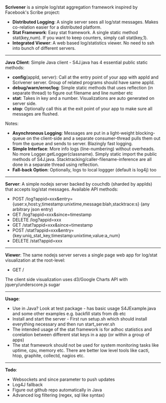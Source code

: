 **Scrivener** is a simple log/stat aggregation framework inspired by Facebook's Scribe project:

- **Distributed Logging**: A single server sees all log/stat messages. Makes co-relation easier for a distributed platform.
- **Stat Framework**: Easy stat framework. A single static method stat(key,num). If you want to keep counters, simply call stat(key,1).
- **Integrated Viewer**: A web based log/statistics viewer. No need to ssh into bunch of different servers.

---

**Java Client**:
Simple Java client - S4J.java has 4 essential public static methods:

- **config**(appId, server): Call at the entry point of your app with appId and Scrivener server. Group of related programs should have same appId.
- **debug/warn/error/log**: Simple static methods that uses reflection (in separate thread) to figure out filename and line number etc
- **stat**: Takes in key and a number. Visualizations are auto generated on server side.
- **stop**: Optionally call this at the exit point of your app to make sure all messages are flushed.

Notes:

- **Asynchronous Logging**: Messages are put in a light-weight blocking-queue on the client-side and a separate consumer-thread pulls them out from the queue and sends to server. Blazingly fast logging.
- **Simple Interface**: More info logs (line-numbering) without overheads. No more Logger.getLogger(classname). Simply static import the public methods of S4J.java. Stacktracking/caller-filename-inference are all done in a separate thread using reflection.
- **Fall-back Option**: Optionally, logs to local loggger (default is log4j) too

---

**Server**:
A simple nodejs server backed by couchdb (sharded by appIds) that accepts log/stat messages. Available API methods:

-   POST   /log?appid=xxx&entry={user:x,host:y,timestamp:unixtime,message:blah,stacktrace:s} (any arbitrary json entry)
-    GET   /log?appid=xxx&since=timestamp
- DELETE   /log?appid=xxx
-    GET  /stat?appid=xxx&since=timestamp
-   POST  /stat?appid=xxx&entry={key:uniq_stat_key,timestamp:unixtime,value:a_num}
- DELETE  /stat?appid=xxx

---

**Viewer**:
The same nodejs server serves a single page web app for log/stat visualization at the root-level:

-    GET  /

The client side visualization uses d3/Google Charts API with jquery/underscore.js sugar

---

**Usage**:

- Use in Java? Look at test package - has basic usage S4JExample.java and some other examples e.g. backfill stats from db etc
- Install and start the server - First run setup.sh which should install everything necessary and then run start_server.sh
- The intended usage of the stat framework is for adhoc statistics and corelation between different stat keys in a app (or within a group of apps)
- The stat framework should not be used for system monitoring tasks like uptime, cpu, memory etc. There are better low level tools like cacti, htop, graphite, collectd, nagios etc.

---

**Todo**:

- Websockets and since parameter to push updates
- Log4J fallback
- Figure out github repo automatically in Java
- Advanced log filtering (regex, sql like syntax)


